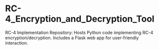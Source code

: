 # RC-4_Encryption_and_Decryption_Tool
RC-4 Implementation Repository: Hosts Python code implementing RC-4 encryption/decryption. Includes a Flask web app for user-friendly interaction.

